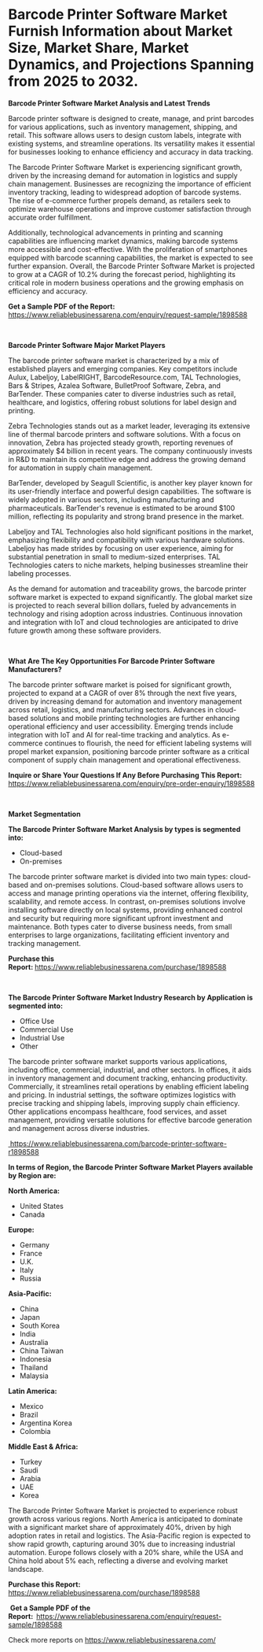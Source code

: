 <p><h1>Barcode Printer Software Market Furnish Information about Market Size, Market Share, Market Dynamics, and Projections Spanning from 2025 to 2032.</h1></p><p><strong>Barcode Printer Software Market Analysis and Latest Trends</strong></p>
<p><p>Barcode printer software is designed to create, manage, and print barcodes for various applications, such as inventory management, shipping, and retail. This software allows users to design custom labels, integrate with existing systems, and streamline operations. Its versatility makes it essential for businesses looking to enhance efficiency and accuracy in data tracking.</p><p>The Barcode Printer Software Market is experiencing significant growth, driven by the increasing demand for automation in logistics and supply chain management. Businesses are recognizing the importance of efficient inventory tracking, leading to widespread adoption of barcode systems. The rise of e-commerce further propels demand, as retailers seek to optimize warehouse operations and improve customer satisfaction through accurate order fulfillment.</p><p>Additionally, technological advancements in printing and scanning capabilities are influencing market dynamics, making barcode systems more accessible and cost-effective. With the proliferation of smartphones equipped with barcode scanning capabilities, the market is expected to see further expansion. Overall, the Barcode Printer Software Market is projected to grow at a CAGR of 10.2% during the forecast period, highlighting its critical role in modern business operations and the growing emphasis on efficiency and accuracy.</p></p>
<p><strong>Get a Sample PDF of the Report:&nbsp;</strong> <a href="https://www.reliablebusinessarena.com/enquiry/request-sample/1898588?utm_campaign=2936&utm_medium=2&utm_source=Github&utm_content=ia&utm_term=09032025&utm_id=barcode-printer-software">https://www.reliablebusinessarena.com/enquiry/request-sample/1898588</a></p>
<p>&nbsp;</p>
<p><strong>Barcode Printer Software Major Market Players</strong></p>
<p><p>The barcode printer software market is characterized by a mix of established players and emerging companies. Key competitors include Aulux, Labeljoy, LabelRIGHT, BarcodeResource.com, TAL Technologies, Bars & Stripes, Azalea Software, BulletProof Software, Zebra, and BarTender. These companies cater to diverse industries such as retail, healthcare, and logistics, offering robust solutions for label design and printing.</p><p>Zebra Technologies stands out as a market leader, leveraging its extensive line of thermal barcode printers and software solutions. With a focus on innovation, Zebra has projected steady growth, reporting revenues of approximately $4 billion in recent years. The company continuously invests in R&D to maintain its competitive edge and address the growing demand for automation in supply chain management.</p><p>BarTender, developed by Seagull Scientific, is another key player known for its user-friendly interface and powerful design capabilities. The software is widely adopted in various sectors, including manufacturing and pharmaceuticals. BarTender's revenue is estimated to be around $100 million, reflecting its popularity and strong brand presence in the market.</p><p>Labeljoy and TAL Technologies also hold significant positions in the market, emphasizing flexibility and compatibility with various hardware solutions. Labeljoy has made strides by focusing on user experience, aiming for substantial penetration in small to medium-sized enterprises. TAL Technologies caters to niche markets, helping businesses streamline their labeling processes.</p><p>As the demand for automation and traceability grows, the barcode printer software market is expected to expand significantly. The global market size is projected to reach several billion dollars, fueled by advancements in technology and rising adoption across industries. Continuous innovation and integration with IoT and cloud technologies are anticipated to drive future growth among these software providers.</p></p>
<p>&nbsp;</p>
<p><strong>What Are The Key Opportunities For Barcode Printer Software Manufacturers?</strong></p>
<p><p>The barcode printer software market is poised for significant growth, projected to expand at a CAGR of over 8% through the next five years, driven by increasing demand for automation and inventory management across retail, logistics, and manufacturing sectors. Advances in cloud-based solutions and mobile printing technologies are further enhancing operational efficiency and user accessibility. Emerging trends include integration with IoT and AI for real-time tracking and analytics. As e-commerce continues to flourish, the need for efficient labeling systems will propel market expansion, positioning barcode printer software as a critical component of supply chain management and operational effectiveness.</p></p>
<p><strong>Inquire or Share Your Questions If Any Before Purchasing This Report:</strong> <a href="https://www.reliablebusinessarena.com/enquiry/pre-order-enquiry/1898588?utm_campaign=2936&utm_medium=2&utm_source=Github&utm_content=ia&utm_term=09032025&utm_id=barcode-printer-software">https://www.reliablebusinessarena.com/enquiry/pre-order-enquiry/1898588</a></p>
<p>&nbsp;</p>
<p><strong>Market Segmentation</strong></p>
<p><strong>The Barcode Printer Software Market Analysis by types is segmented into:</strong></p>
<p><ul><li>Cloud-based</li><li>On-premises</li></ul></p>
<p><p>The barcode printer software market is divided into two main types: cloud-based and on-premises solutions. Cloud-based software allows users to access and manage printing operations via the internet, offering flexibility, scalability, and remote access. In contrast, on-premises solutions involve installing software directly on local systems, providing enhanced control and security but requiring more significant upfront investment and maintenance. Both types cater to diverse business needs, from small enterprises to large organizations, facilitating efficient inventory and tracking management.</p></p>
<p><strong>Purchase this Report:&nbsp;</strong><a href="https://www.reliablebusinessarena.com/purchase/1898588?utm_campaign=2936&utm_medium=2&utm_source=Github&utm_content=ia&utm_term=09032025&utm_id=barcode-printer-software">https://www.reliablebusinessarena.com/purchase/1898588</a></p>
<p>&nbsp;</p>
<p><strong>The Barcode Printer Software Market Industry Research by Application is segmented into:</strong></p>
<p><ul><li>Office Use</li><li>Commercial Use</li><li>Industrial Use</li><li>Other</li></ul></p>
<p><p>The barcode printer software market supports various applications, including office, commercial, industrial, and other sectors. In offices, it aids in inventory management and document tracking, enhancing productivity. Commercially, it streamlines retail operations by enabling efficient labeling and pricing. In industrial settings, the software optimizes logistics with precise tracking and shipping labels, improving supply chain efficiency. Other applications encompass healthcare, food services, and asset management, providing versatile solutions for effective barcode generation and management across diverse industries.</p></p>
<p><a href="https://www.reliablebusinessarena.com/barcode-printer-software-r1898588?utm_campaign=2936&utm_medium=2&utm_source=Github&utm_content=ia&utm_term=09032025&utm_id=barcode-printer-software">&nbsp;https://www.reliablebusinessarena.com/barcode-printer-software-r1898588</a></p>
<p><strong>In terms of Region, the Barcode Printer Software Market Players available by Region are:</strong></p>
<p>
    <p> <strong> North America: </strong>
        <ul>
            <li>United States</li>
            <li>Canada</li>
        </ul>
        </p> 
    <p> <strong> Europe: </strong>
        <ul>
            <li>Germany</li>
            <li>France</li>
            <li>U.K.</li>
            <li>Italy</li>
            <li>Russia</li>
        </ul>
        </p> 
    <p> <strong> Asia-Pacific: </strong>
        <ul>
            <li>China</li>
            <li>Japan</li>
            <li>South Korea</li>
            <li>India</li>
            <li>Australia</li>
            <li>China Taiwan</li>
            <li>Indonesia</li>
            <li>Thailand</li>
            <li>Malaysia</li>
        </ul>
        </p> 
    <p> <strong> Latin America: </strong>
        <ul>
            <li>Mexico</li>
            <li>Brazil</li>
            <li>Argentina Korea</li>
            <li>Colombia</li>
        </ul>
        </p> 
    <p> <strong> Middle East & Africa: </strong>
        <ul>
            <li>Turkey</li>
            <li>Saudi</li>
            <li>Arabia</li>
            <li>UAE</li>
            <li>Korea</li>
        </ul>
    </p>
    </p>
<p><p>The Barcode Printer Software Market is projected to experience robust growth across various regions. North America is anticipated to dominate with a significant market share of approximately 40%, driven by high adoption rates in retail and logistics. The Asia-Pacific region is expected to show rapid growth, capturing around 30% due to increasing industrial automation. Europe follows closely with a 20% share, while the USA and China hold about 5% each, reflecting a diverse and evolving market landscape.</p></p>
<p><strong>Purchase this Report: </strong><a href="https://www.reliablebusinessarena.com/purchase/1898588?utm_campaign=2936&utm_medium=2&utm_source=Github&utm_content=ia&utm_term=09032025&utm_id=barcode-printer-software">https://www.reliablebusinessarena.com/purchase/1898588</a></p>
<p>&nbsp;<strong>Get a Sample PDF of the Report:&nbsp;&nbsp;</strong><a href="https://www.reliablebusinessarena.com/enquiry/request-sample/1898588?utm_campaign=2936&utm_medium=2&utm_source=Github&utm_content=ia&utm_term=09032025&utm_id=barcode-printer-software">https://www.reliablebusinessarena.com/enquiry/request-sample/1898588</a></p>
<p><strong></strong></p>
<p>Check more reports on <a href="https://www.reliablebusinessarena.com/?utm_campaign=2936&utm_medium=2&utm_source=Github&utm_content=ia&utm_term=09032025&utm_id=barcode-printer-software">https://www.reliablebusinessarena.com/</a></p>